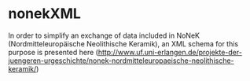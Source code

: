# nonekXML

In order to simplify an exchange of data included in NoNeK (Nordmitteleuropäische Neolithische Keramik), an XML schema for this purpose is presented here
(http://www.uf.uni-erlangen.de/projekte-der-juengeren-urgeschichte/nonek-nordmitteleuropaeische-neolithische-keramik/) 
